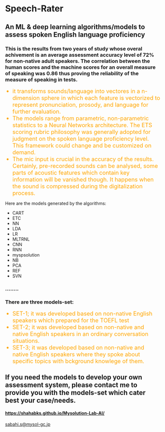 # Speech-Rater

## An ML &amp; deep learning algorithms/models to assess spoken English language proficiency 

### This is the results from two years of study whose overal achivement is an average assessment accuracy level of 72% for non-native adult speakers.  The correlation between the human scores and the machine scores for an overall measure of speaking was 0.86 thus proving the reliability of the measure of speaking in tests.

<UL> 
<LI style="color:orange; font-size:130%;"> it transforms sounds/language into vectores in a n-dimension sphere in which each feature is vectorized to represent pronunciation, prosody, and language for further evaluation.</LI>
<LI style="color:orange; font-size:130%;"> The models range from parametric, non-parametric statistics to a Neural Networks architecture. The ETS scoring rubric philosophy was generally adopted for judgment on the spoken language proficiency level. This framework could change and be customized on demand.</LI>
<LI style="color:orange; font-size:130%;"> The mic input is crucial in the accuracy of the results. Certainly, pre-recorded sounds can be analysed, some parts of acoustic features which contain key information will be vanished though. It happens when the sound is compressed during the digitalization process. </LI>
</UL>
Here are the models generated by the algorithms:
<UL> 
 <LI> CART
 <LI> ETC
 <LI> NN
 <LI> LDA
 <LI> LR
 <LI> MLTRNL
 <LI> CNN
 <LI> RNN
 <LI> myspsolution
 <LI> NB
 <LI> PCA
 <LI> REF
 <LI> SVN 
</UL>  
<h3> ........ </h3>
<h3> There are three models-set:</h3>
<UL>
<LI style="color:orange; font-size:130%;"> SET-1; it was developed based on non-native English speakers which prepared for the TOEFL test
<LI style="color:orange; font-size:130%;"> SET-2; it was developed based on non-native and native English speakers in an ordinary conversation situations.  
<LI style="color:orange; font-size:130%;"> SET-3; it was developed based on non-native and native English speakers where they spoke about specific topics with bckground knowlege of them.
</UL> 
<p> </p> 

## If you need the models to develop your own assessment system, please contact me to provide you with the models-set which cater best your case/needs.
 
####  https://shahabks.github.io/Mysolution-Lab-AI/

sabahi.s@mysol-gc.jp

